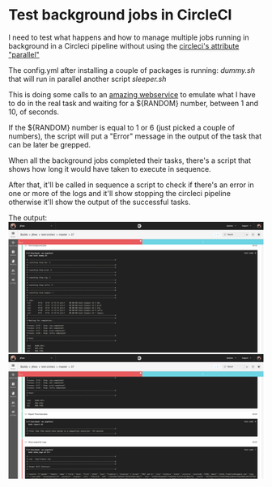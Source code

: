 # Test background jobs in CircleCI

I need to test what happens and how to manage multiple jobs running in background in a Circleci pipeline without using the [circleci's attribute "parallel"](https://circleci.com/docs/2.0/parallelism-faster-jobs/)

The config.yml after installing a couple of packages is running:
*dummy.sh* that will run in parallel another script *sleeper.sh*

This is doing some calls to an [amazing webservice](https://randomuser.me/) to emulate what I have to do in the real task and waiting for a ${RANDOM} number, between 1 and 10, of seconds.

If the ${RANDOM} number is equal to 1 or 6 (just picked a couple of numbers), the script will put a "Error" message in the output of the task that can be later be grepped.

When all the background jobs completed their tasks, there's a script that shows how long it would have taken to execute in sequence.

After that, it'll be called in sequence a script to check if there's an error in one or more of the logs and it'll show stopping the circleci pipeline otherwise it'll show the output of the successful tasks.

The output:
![successful part](https://raw.githubusercontent.com/jtheo/test-circleci/master/img/circleci_1.png)
![unsuccessful part](https://raw.githubusercontent.com/jtheo/test-circleci/master/img/circleci_2.png)

